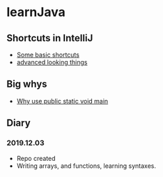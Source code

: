 # learnJava

## Shortcuts in IntelliJ
- [Some basic shortcuts](http://www.eclipseonetips.com/2009/11/30/move-copy-delete-lines-with-a-single-keystroke/)
- [advanced looking things](https://www.jetbrains.com/help/idea/mastering-keyboard-shortcuts.html)

## Big whys
- [Why use public static void main](https://www.geeksforgeeks.org/understanding-public-static-void-mainstring-args-in-java/)


## Diary

### 2019.12.03
- Repo created
- Writing arrays, and functions, learning syntaxes.
